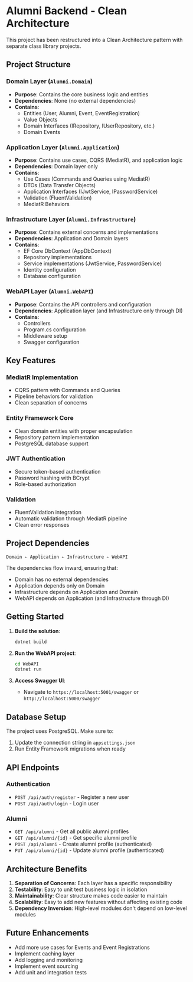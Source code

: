 # Alumni Backend - Clean Architecture

This project has been restructured into a Clean Architecture pattern with separate class library projects.

## Project Structure

### Domain Layer (`Alumni.Domain`)
- **Purpose**: Contains the core business logic and entities
- **Dependencies**: None (no external dependencies)
- **Contains**:
  - Entities (User, Alumni, Event, EventRegistration)
  - Value Objects
  - Domain Interfaces (IRepository, IUserRepository, etc.)
  - Domain Events

### Application Layer (`Alumni.Application`)
- **Purpose**: Contains use cases, CQRS (MediatR), and application logic
- **Dependencies**: Domain layer only
- **Contains**:
  - Use Cases (Commands and Queries using MediatR)
  - DTOs (Data Transfer Objects)
  - Application Interfaces (IJwtService, IPasswordService)
  - Validation (FluentValidation)
  - MediatR Behaviors

### Infrastructure Layer (`Alumni.Infrastructure`)
- **Purpose**: Contains external concerns and implementations
- **Dependencies**: Application and Domain layers
- **Contains**:
  - EF Core DbContext (AppDbContext)
  - Repository implementations
  - Service implementations (JwtService, PasswordService)
  - Identity configuration
  - Database configuration

### WebAPI Layer (`Alumni.WebAPI`)
- **Purpose**: Contains the API controllers and configuration
- **Dependencies**: Application layer (and Infrastructure only through DI)
- **Contains**:
  - Controllers
  - Program.cs configuration
  - Middleware setup
  - Swagger configuration

## Key Features

### MediatR Implementation
- CQRS pattern with Commands and Queries
- Pipeline behaviors for validation
- Clean separation of concerns

### Entity Framework Core
- Clean domain entities with proper encapsulation
- Repository pattern implementation
- PostgreSQL database support

### JWT Authentication
- Secure token-based authentication
- Password hashing with BCrypt
- Role-based authorization

### Validation
- FluentValidation integration
- Automatic validation through MediatR pipeline
- Clean error responses

## Project Dependencies

```
Domain ← Application ← Infrastructure ← WebAPI
```

The dependencies flow inward, ensuring that:
- Domain has no external dependencies
- Application depends only on Domain
- Infrastructure depends on Application and Domain
- WebAPI depends on Application (and Infrastructure through DI)

## Getting Started

1. **Build the solution**:
   ```bash
   dotnet build
   ```

2. **Run the WebAPI project**:
   ```bash
   cd WebAPI
   dotnet run
   ```

3. **Access Swagger UI**:
   - Navigate to `https://localhost:5001/swagger` or `http://localhost:5000/swagger`

## Database Setup

The project uses PostgreSQL. Make sure to:
1. Update the connection string in `appsettings.json`
2. Run Entity Framework migrations when ready

## API Endpoints

### Authentication
- `POST /api/auth/register` - Register a new user
- `POST /api/auth/login` - Login user

### Alumni
- `GET /api/alumni` - Get all public alumni profiles
- `GET /api/alumni/{id}` - Get specific alumni profile
- `POST /api/alumni` - Create alumni profile (authenticated)
- `PUT /api/alumni/{id}` - Update alumni profile (authenticated)

## Architecture Benefits

1. **Separation of Concerns**: Each layer has a specific responsibility
2. **Testability**: Easy to unit test business logic in isolation
3. **Maintainability**: Clear structure makes code easier to maintain
4. **Scalability**: Easy to add new features without affecting existing code
5. **Dependency Inversion**: High-level modules don't depend on low-level modules

## Future Enhancements

- Add more use cases for Events and Event Registrations
- Implement caching layer
- Add logging and monitoring
- Implement event sourcing
- Add unit and integration tests
